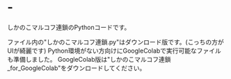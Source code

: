 # -
しかのこマルコフ連鎖のPythonコードです。

ファイル内の"しかのこマルコフ連鎖.py"はダウンロード版です。(こっちの方がUIが綺麗です)
Python環境がない方向けにGoogleColabで実行可能なファイルも準備しました。
GoogleColab版は"しかのこマルコフ連鎖_for_GoogleColab"をダウンロードしてください。
